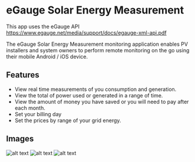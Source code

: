# eGauge Solar Energy Measurement

This app uses the eGauge API https://www.egauge.net/media/support/docs/egauge-xml-api.pdf

The eGauge Solar Energy Measurement monitoring application enables PV installers and system owners to perform remote monitoring on the go using their mobile Android / iOS device.

## Features
 - View real time measurements of you consumption and generation.
 - View the total of power used or generated in a range of time.
 - View the amount of money you have saved or you will need to pay after each month.
 - Set your billing day
 - Set the prices by range of your grid energy.
 
 ## Images
 
 ![alt text](https://i.imgur.com/mpfQrHL.png)
  ![alt text](https://i.imgur.com/xzwastk.png)
   ![alt text](https://i.imgur.com/Pmv9hUk.png)

